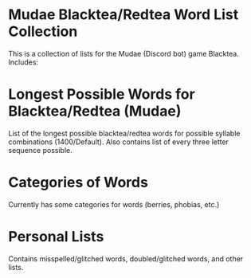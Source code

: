 # Mudae Blacktea/Redtea Word List Collection
This is a collection of lists for the Mudae (Discord bot) game Blacktea. Includes:

# Longest Possible Words for Blacktea/Redtea (Mudae)
List of the longest possible blacktea/redtea words for possible syllable combinations (1400/Default).
Also contains list of every three letter sequence possible.

# Categories of Words
Currently has some categories for words (berries, phobias, etc.)

# Personal Lists
Contains misspelled/glitched words, doubled/glitched words, and other lists.
